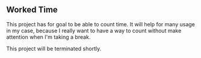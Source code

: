 ## Worked Time

This project has for goal to be able to count time. It will help for many usage 
in my case, because I really want to have a way to count without make attention 
when I'm taking a break.

This project will be terminated shortly.
